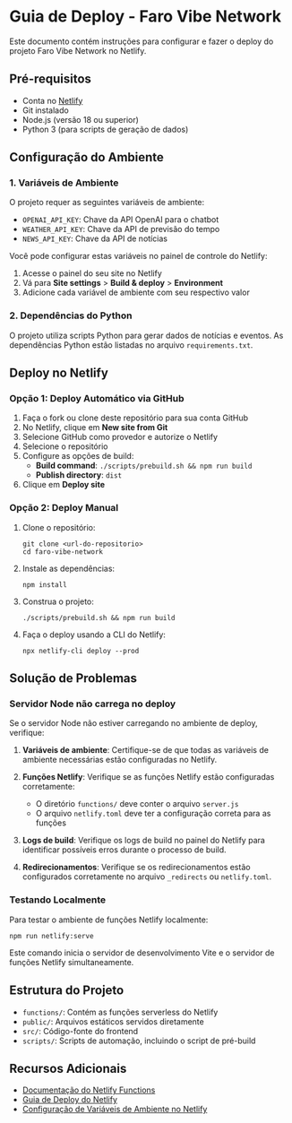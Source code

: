 # Guia de Deploy - Faro Vibe Network

Este documento contém instruções para configurar e fazer o deploy do projeto Faro Vibe Network no Netlify.

## Pré-requisitos

- Conta no [Netlify](https://www.netlify.com/)
- Git instalado
- Node.js (versão 18 ou superior)
- Python 3 (para scripts de geração de dados)

## Configuração do Ambiente

### 1. Variáveis de Ambiente

O projeto requer as seguintes variáveis de ambiente:

- `OPENAI_API_KEY`: Chave da API OpenAI para o chatbot
- `WEATHER_API_KEY`: Chave da API de previsão do tempo
- `NEWS_API_KEY`: Chave da API de notícias

Você pode configurar estas variáveis no painel de controle do Netlify:

1. Acesse o painel do seu site no Netlify
2. Vá para **Site settings** > **Build & deploy** > **Environment**
3. Adicione cada variável de ambiente com seu respectivo valor

### 2. Dependências do Python

O projeto utiliza scripts Python para gerar dados de notícias e eventos. As dependências Python estão listadas no arquivo `requirements.txt`.

## Deploy no Netlify

### Opção 1: Deploy Automático via GitHub

1. Faça o fork ou clone deste repositório para sua conta GitHub
2. No Netlify, clique em **New site from Git**
3. Selecione GitHub como provedor e autorize o Netlify
4. Selecione o repositório
5. Configure as opções de build:
   - **Build command**: `./scripts/prebuild.sh && npm run build`
   - **Publish directory**: `dist`
6. Clique em **Deploy site**

### Opção 2: Deploy Manual

1. Clone o repositório:
   ```
   git clone <url-do-repositorio>
   cd faro-vibe-network
   ```

2. Instale as dependências:
   ```
   npm install
   ```

3. Construa o projeto:
   ```
   ./scripts/prebuild.sh && npm run build
   ```

4. Faça o deploy usando a CLI do Netlify:
   ```
   npx netlify-cli deploy --prod
   ```

## Solução de Problemas

### Servidor Node não carrega no deploy

Se o servidor Node não estiver carregando no ambiente de deploy, verifique:

1. **Variáveis de ambiente**: Certifique-se de que todas as variáveis de ambiente necessárias estão configuradas no Netlify.

2. **Funções Netlify**: Verifique se as funções Netlify estão configuradas corretamente:
   - O diretório `functions/` deve conter o arquivo `server.js`
   - O arquivo `netlify.toml` deve ter a configuração correta para as funções

3. **Logs de build**: Verifique os logs de build no painel do Netlify para identificar possíveis erros durante o processo de build.

4. **Redirecionamentos**: Verifique se os redirecionamentos estão configurados corretamente no arquivo `_redirects` ou `netlify.toml`.

### Testando Localmente

Para testar o ambiente de funções Netlify localmente:

```
npm run netlify:serve
```

Este comando inicia o servidor de desenvolvimento Vite e o servidor de funções Netlify simultaneamente.

## Estrutura do Projeto

- `functions/`: Contém as funções serverless do Netlify
- `public/`: Arquivos estáticos servidos diretamente
- `src/`: Código-fonte do frontend
- `scripts/`: Scripts de automação, incluindo o script de pré-build

## Recursos Adicionais

- [Documentação do Netlify Functions](https://docs.netlify.com/functions/overview/)
- [Guia de Deploy do Netlify](https://docs.netlify.com/site-deploys/overview/)
- [Configuração de Variáveis de Ambiente no Netlify](https://docs.netlify.com/configure-builds/environment-variables/)